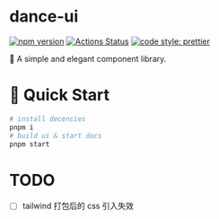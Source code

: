 # dance-ui

[![npm version](https://img.shields.io/npm/v/@dance-ui/ui/latest.svg)](https://www.npmjs.com/package/@dance-ui/ui)
[![Actions Status](https://github.com/dancing-team/dance-ui/actions/workflows/release.yml/badge.svg)](https://github.com/dancing-team/dance-ui)
[![code style: prettier](https://img.shields.io/badge/code_style-prettier-ff69b4.svg?style=flat-square)](https://github.com/prettier/prettier)

🌸 A simple and elegant component library.

# 🍨 Quick Start

```bash
# install decencies
pnpm i
# build ui & start docs
pnpm start
```

# TODO

- [ ] tailwind 打包后的 css 引入失效
